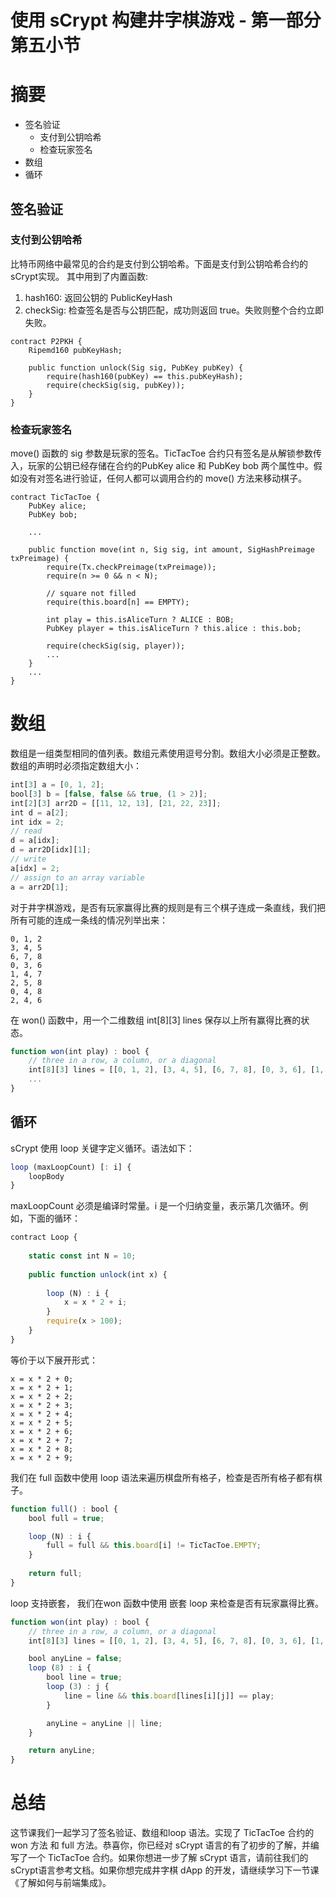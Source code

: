 
# 使用 sCrypt 构建井字棋游戏 - 第一部分 第五小节

# 摘要

* 签名验证
    * 支付到公钥哈希
    * 检查玩家签名
* 数组
* 循环

## 签名验证

### 支付到公钥哈希
比特币网络中最常见的合约是支付到公钥哈希。下面是支付到公钥哈希合约的sCrypt实现。
其中用到了内置函数:

1. hash160: 返回公钥的 PublicKeyHash
2. checkSig: 检查签名是否与公钥匹配，成功则返回 true。失败则整个合约立即失败。

```
contract P2PKH {
    Ripemd160 pubKeyHash;

    public function unlock(Sig sig, PubKey pubKey) {
        require(hash160(pubKey) == this.pubKeyHash);
        require(checkSig(sig, pubKey));
    }
}
```

### 检查玩家签名
move() 函数的 sig 参数是玩家的签名。TicTacToe 合约只有签名是从解锁参数传入，玩家的公钥已经存储在合约的PubKey alice 和 PubKey bob 两个属性中。假如没有对签名进行验证，任何人都可以调用合约的 move() 方法来移动棋子。

```
contract TicTacToe {
    PubKey alice;
    PubKey bob;

    ...
    
    public function move(int n, Sig sig, int amount, SigHashPreimage txPreimage) {
        require(Tx.checkPreimage(txPreimage));
        require(n >= 0 && n < N);

        // square not filled
        require(this.board[n] == EMPTY);

        int play = this.isAliceTurn ? ALICE : BOB;
        PubKey player = this.isAliceTurn ? this.alice : this.bob;

        require(checkSig(sig, player));
        ...
    }
    ...
}
```

# 数组

数组是一组类型相同的值列表。数组元素使用逗号分割。数组大小必须是正整数。数组的声明时必须指定数组大小：

```js
int[3] a = [0, 1, 2];
bool[3] b = [false, false && true, (1 > 2)];
int[2][3] arr2D = [[11, 12, 13], [21, 22, 23]];
int d = a[2];
int idx = 2;
// read
d = a[idx];
d = arr2D[idx][1];
// write
a[idx] = 2;
// assign to an array variable
a = arr2D[1];
```

对于井字棋游戏，是否有玩家赢得比赛的规则是有三个棋子连成一条直线，我们把所有可能的连成一条线的情况列举出来：

```
0, 1, 2
3, 4, 5
6, 7, 8
0, 3, 6
1, 4, 7
2, 5, 8
0, 4, 8
2, 4, 6
```

在 won() 函数中，用一个二维数组 int[8][3] lines 保存以上所有赢得比赛的状态。

```js
function won(int play) : bool {
    // three in a row, a column, or a diagonal
    int[8][3] lines = [[0, 1, 2], [3, 4, 5], [6, 7, 8], [0, 3, 6], [1, 4, 7], [2, 5, 8], [0, 4, 8], [2, 4, 6]];
    ...
}
```

## 循环

sCrypt 使用 loop 关键字定义循环。语法如下：

```js
loop (maxLoopCount) [: i] {
    loopBody
}
```

maxLoopCount 必须是编译时常量。i 是一个归纳变量，表示第几次循环。例如，下面的循环：

```js
contract Loop {
    
    static const int N = 10;
    
    public function unlock(int x) {
    
        loop (N) : i {
            x = x * 2 + i;
        }
        require(x > 100);
    }
}
```
等价于以下展开形式：

```
x = x * 2 + 0;
x = x * 2 + 1;
x = x * 2 + 2;
x = x * 2 + 3;
x = x * 2 + 4;
x = x * 2 + 5;
x = x * 2 + 6;
x = x * 2 + 7;
x = x * 2 + 8;
x = x * 2 + 9;
```

我们在 full 函数中使用 loop 语法来遍历棋盘所有格子，检查是否所有格子都有棋子。

```js
function full() : bool {
    bool full = true;

    loop (N) : i {
        full = full && this.board[i] != TicTacToe.EMPTY;
    }
    
    return full;
}
```

loop 支持嵌套， 我们在won 函数中使用 嵌套 loop 来检查是否有玩家赢得比赛。

```js
function won(int play) : bool {
    // three in a row, a column, or a diagonal
    int[8][3] lines = [[0, 1, 2], [3, 4, 5], [6, 7, 8], [0, 3, 6], [1, 4, 7], [2, 5, 8], [0, 4, 8], [2, 4, 6]];

    bool anyLine = false;
    loop (8) : i {
        bool line = true;
        loop (3) : j {
            line = line && this.board[lines[i][j]] == play;
        }

        anyLine = anyLine || line;
    }

    return anyLine;
}
```


# 总结

这节课我们一起学习了签名验证、数组和loop 语法。实现了 TicTacToe 合约的 won 方法 和 full 方法。恭喜你，你已经对 sCrypt 语言的有了初步的了解，并编写了一个 TicTacToe 合约。如果你想进一步了解 sCrypt 语言，请前往我们的 sCrypt语言参考文档。如果你想完成井字棋 dApp 的开发，请继续学习下一节课《了解如何与前端集成》。

